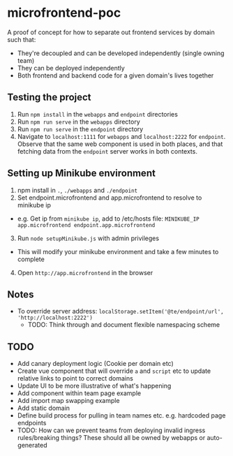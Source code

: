 # microfrontend-poc
A proof of concept for how to separate out frontend services by domain such that:
- They're decoupled and can be developed independently (single owning team)
- They can be deployed independently
- Both frontend and backend code for a given domain's lives together

## Testing the project
1. Run `npm install` in the `webapps` and `endpoint` directories
2. Run `npm run serve` in the `webapps` directory
3. Run `npm run serve` in the `endpoint` directory
4. Navigate to `localhost:1111` for `webapps` and `localhost:2222` for `endpoint`.
  Observe that the same web component is used in both places, and that fetching data from the `endpoint` server works in both contexts.

## Setting up Minikube environment
1. npm install in `.`, `./webapps` and `./endpoint`
2. Set endpoint.microfrontend and app.microfrontend to resolve to minikube ip
  - e.g. Get ip from `minikube ip`, add to /etc/hosts file: `MINIKUBE_IP app.microfrontend endpoint.app.microfrontend`
3. Run `node setupMinikube.js` with admin privileges
  - This will modify your minikube environment and take a few minutes to complete
4. Open `http://app.microfrontend` in the browser

## Notes
- To override server address: `localStorage.setItem('@te/endpoint/url', 'http://localhost:2222')`
  - TODO: Think through and document flexible namespacing scheme

## TODO
- Add canary deployment logic (Cookie per domain etc)
- Create vue component that will override `a` and `script` etc to update relative links to point to correct domains
- Update UI to be more illustrative of what's happening
- Add component within team page example
- Add import map swapping example
- Add static domain
- Define build process for pulling in team names etc. e.g. hardcoded page endpoints
- TODO: How can we prevent teams from deploying invalid ingress rules/breaking things? These should all be owned by webapps or auto-generated
